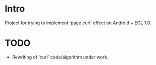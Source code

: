 Intro
=====

Project for trying to implement 'page curl' effect on Android + EGL 1.0.

TODO
====
* Rewriting of 'curl' code/algorithm under work.
